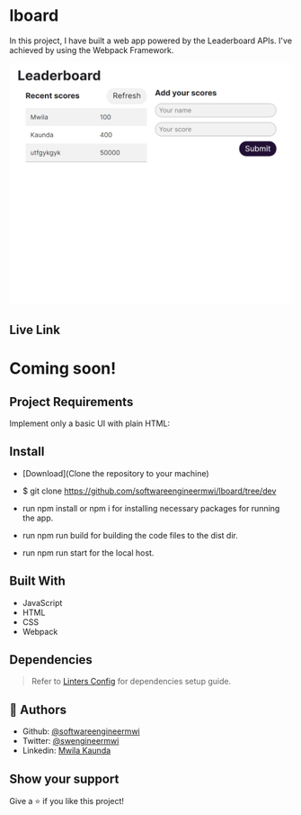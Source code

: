 # lboard

In this project, I have built a web app powered by the Leaderboard APIs. I've achieved by using the Webpack Framework.

![screenshot](./screenshot.png)

## Live Link

# Coming soon!

## Project Requirements

Implement only a basic UI with plain HTML:

## Install

- [Download](Clone the repository to your machine)

- $ git clone https://github.com/softwareengineermwi/lboard/tree/dev

- run npm install or npm i for installing necessary packages for running the app.
- run npm run build for building the code files to the dist dir.
- run npm run start for the local host.


## Built With

- JavaScript
- HTML
- CSS
- Webpack

## Dependencies

> Refer to [Linters Config](https://github.com/softwareengineermwi/linters-config) for dependencies setup guide.

## 👤 Authors

- Github: [@softwareengineermwi](https://github.com/softwareengineermwi)
- Twitter: [@swengineermwi](https://twitter.com/swengineermwi)
- Linkedin: [Mwila Kaunda](https://www.linkedin.com/in/mwila-kaunda-5479b2168)

## Show your support

Give a ⭐️ if you like this project!
